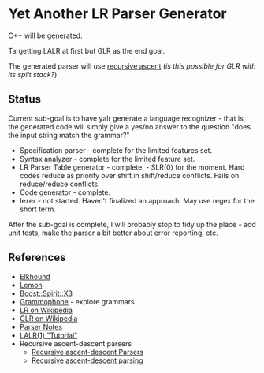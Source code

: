 # Yet Another LR Parser Generator

C++ will be generated.

Targetting LALR at first but GLR as the end goal.

The generated parser will use [recursive ascent](https://en.wikipedia.org/wiki/Recursive_ascent_parser) (_is this possible for GLR with its split stack?_)

## Status

Current sub-goal is to have yalr generate a language recognizer - that is, the
generated code will simply give a yes/no answer to the question "does the input
string match the grammar?"

- Specification parser - complete for the limited features set.
- Syntax analyzer - complete for the limited feature set.
- LR Parser Table generator - complete. - SLR(0) for the moment. Hard codes
  reduce as priority over shift in shift/reduce conflicts. Fails on
  reduce/reduce conflicts.
- Code generator - complete.
- lexer - not started. Haven't finalized an approach. May use regex for the
  short term.

After the sub-goal is complete, I will probably stop to tidy up the place - add
unit tests, make the parser a bit better about error reporting, etc.

## References
- [Elkhound](http://scottmcpeak.com/elkhound/sources/elkhound/index.html)
- [Lemon](http://www.hwaci.com/sw/lemon/)
- [Boost::Spirit::X3](https://www.boost.org/doc/libs/develop/libs/spirit/doc/x3/html/index.html)
- [Grammophone](http://mdaines.github.io/grammophone/) - explore grammars.
- [LR on Wikipedia](https://en.wikipedia.org/wiki/LR_parser)
- [GLR on Wikipedia](https://en.wikipedia.org/wiki/GLR_parser)
- [Parser Notes](http://www.cs.ecu.edu/karl/5220/spr16/Notes/Bottom-up/index.html)
- [LALR(1) "Tutorial"](https://web.cs.dal.ca/~sjackson/lalr1.html)
- Recursive ascent-descent parsers
  - [Recursive ascent-descent
    Parsers](https://link.springer.com/content/pdf/10.1007/3-540-53669-8_70.pdf)
  - [Recursive ascent-descent
    parsing](https://webhome.cs.uvic.ca/~nigelh/Publications/rad.pdf)

